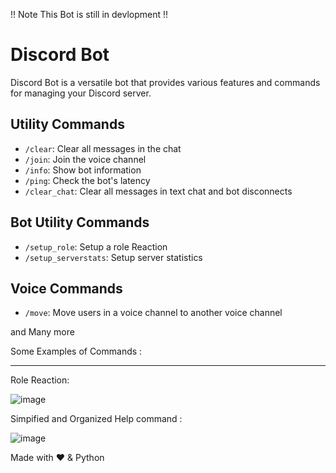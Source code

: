 !! Note This Bot is still in devlopment !!

# Discord Bot
 Discord Bot is a versatile bot that provides various features and commands for managing your Discord server.



## Utility Commands
- `/clear`: Clear all messages in the chat
- `/join`: Join the voice channel
- `/info`: Show bot information
- `/ping`: Check the bot's latency
- `/clear_chat`: Clear all messages in text chat and bot disconnects

## Bot Utility Commands

- `/setup_role`: Setup a role Reaction
- `/setup_serverstats`: Setup server statistics

## Voice Commands

- `/move`: Move users in a voice channel to another voice channel


and Many more 

Some Examples of Commands :
____________________________________________________________________________________________________________
Role Reaction: 

![image](https://imgur.com/7oMGQJq.jpg)

Simpified and Organized Help command :

![image](https://imgur.com/nOyKVLY.jpg)

Made with ❤️ & Python
